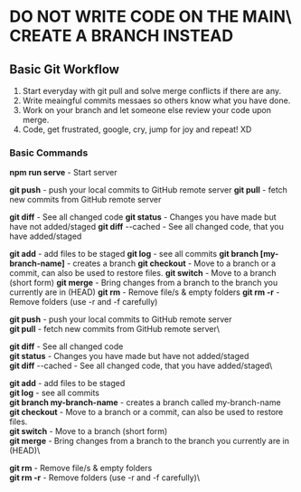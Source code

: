 # DO NOT WRITE CODE ON THE MAIN\ CREATE A BRANCH INSTEAD

## Basic Git Workflow

1. Start everyday with git pull and solve merge conflicts if there are any.
2. Write meaingful commits messaes so others know what you have done.
3. Work on your branch and let someone else review your code upon merge.
4. Code, get frustrated, google, cry, jump for joy and repeat! XD

### Basic Commands

**npm run serve** - Start server

**git push** - push your local commits to GitHub remote server
**git pull** - fetch new commits from GitHub remote server

**git diff** - See all changed code
**git status** - Changes you have made but have not added/staged
**git diff** --cached - See all changed code, that you have
added/staged

**git add** - add files to be staged
**git log** - see all commits
**git branch [my-branch-name]** - creates a branch
**git checkout** - Move to a branch or a commit, can also be used
to restore files.
**git switch** - Move to a branch (short form)
**git merge** - Bring changes from a branch to the branch you
currently are in (HEAD)
**git rm** - Remove file/s & empty folders
**git rm -r** - Remove folders (use -r and -f carefully)

**git push** - push your local commits to GitHub remote server\
**git pull** - fetch new commits from GitHub remote server\

**git diff** - See all changed code\
**git status** - Changes you have made but have not added/staged\
**git diff** --cached - See all changed code, that you have added/staged\

**git add** - add files to be staged\
**git log** - see all commits\
**git branch my-branch-name** - creates a branch called my-branch-name\
**git checkout** - Move to a branch or a commit, can also be used to restore files.\
**git switch** - Move to a branch (short form)\
**git merge** - Bring changes from a branch to the branch you currently are in (HEAD)\

**git rm** - Remove file/s & empty folders\
**git rm -r** - Remove folders (use -r and -f carefully)\

